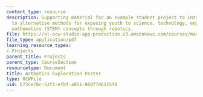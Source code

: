 ```yaml
---
content_type: resource
description: Supporting material for an example student project to introduce educators
  to alternative methods for exposing youth to science, technology, engineering, and
  mathematics (STEM) concepts through robotics.
file: https://ol-ocw-studio-app-production.s3.amazonaws.com/courses/mas-714j-technologies-for-creative-learning-fall-2009/b73ce78c53f1efbfa051860f7d6115f8_MITMAS_714JF09_proj1_postr.pdf
file_type: application/pdf
learning_resource_types:
- Projects
parent_title: Projects
parent_type: CourseSection
resourcetype: Document
title: Artbotics Exploration Poster
type: OCWFile
uid: b73ce78c-53f1-efbf-a051-860f7d6115f8
---
```

